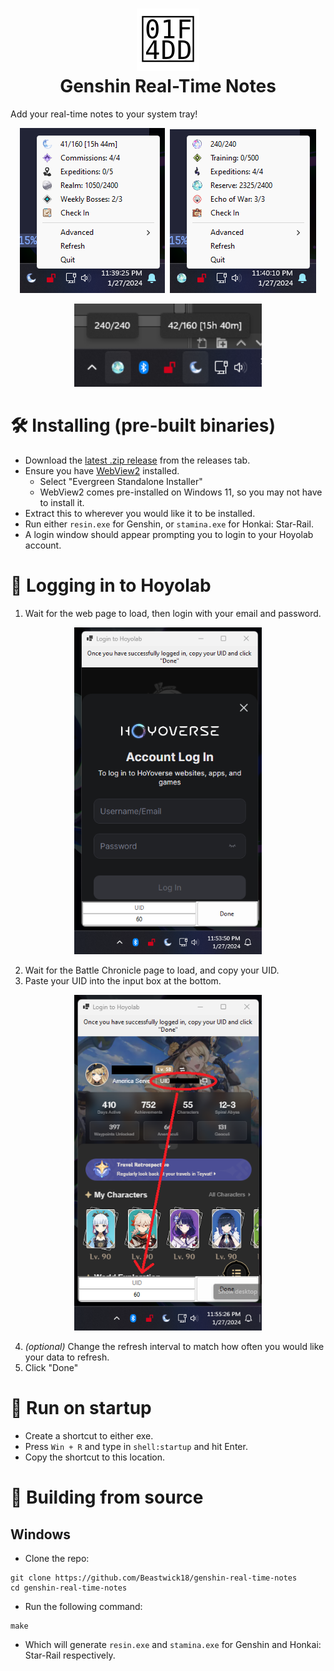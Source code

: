 <h1 align="center"><img src="assets/icon.svg" width="100" /> <br />Genshin Real-Time Notes</h1>

Add your real-time notes to your system tray!

<p align="center">
    <img src="./assets/genshin.png" />&nbsp;
    <img src="./assets/hsr.png" />
</p>
<p align="center">
    <img width=300 src="./assets/both.png" />
</p>

# 🛠️ Installing (pre-built binaries)
- Download the [latest .zip release](https://github.com/Beastwick18/genshin-real-time-notes/releases/latest) from the releases tab.
- Ensure you have [WebView2](https://developer.microsoft.com/en-us/microsoft-edge/webview2?form=MA13LH#download) installed.
  - Select "Evergreen Standalone Installer"
  - WebView2 comes pre-installed on Windows 11, so you may not have to install it.
- Extract this to wherever you would like it to be installed.
- Run either `resin.exe` for Genshin, or `stamina.exe` for Honkai: Star-Rail.
- A login window should appear prompting you to login to your Hoyolab account.

# 🍪 Logging in to Hoyolab
1. Wait for the web page to load, then login with your email and password.

<p align="center">
    <img width=300 src="./assets/login.png" />
</p>

2. Wait for the Battle Chronicle page to load, and copy your UID.
3. Paste your UID into the input box at the bottom.

<p align="center">
    <img width=300 src="./assets/uid.png" />
</p>

4. *(optional)* Change the refresh interval to match how often you would like your data to refresh.
5. Click "Done"

# 🏃 Run on startup
- Create a shortcut to either exe.
- Press `Win + R` and type in `shell:startup` and hit Enter.
- Copy the shortcut to this location.

# 🚧 Building from source
## Windows
- Clone the repo:
```
git clone https://github.com/Beastwick18/genshin-real-time-notes
cd genshin-real-time-notes
```
- Run the following command:
```
make
```
- Which will generate `resin.exe` and `stamina.exe` for Genshin and Honkai: Star-Rail respectively.
